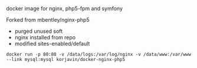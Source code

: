 docker image for nginx, php5-fpm and symfony

Forked from
mbentley/nginx-php5

- purged unused soft
- nginx installed from repo
- modified sites-enabled/default


`docker run -p 80:80 -v /data/logs:/var/log/nginx -v /data/www:/var/www --link mysql:mysql korjavin/docker-nginx-php5`

